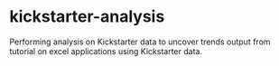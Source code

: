 # kickstarter-analysis
Performing analysis on Kickstarter data to uncover trends
output from tutorial on excel applications using Kickstarter data.
